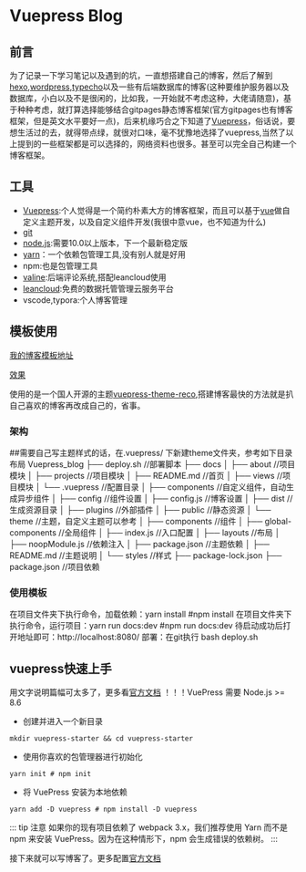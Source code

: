 # Vuepress Blog

## 前言

为了记录一下学习笔记以及遇到的坑，一直想搭建自己的博客，然后了解到[hexo](https://hexo.io/zh-cn/),[wordpress](https://wordpress.com/zh-cn/),[typecho](https://typecho.org/)以及一些有后端数据库的博客(这种要维护服务器以及数据库，小白以及不是很闲的，比如我，一开始就不考虑这种，大佬请随意)，基于种种考虑，就打算选择能够结合gitpages静态博客框架(官方gitpages也有博客框架，但是英文水平要好一点)，后来机缘巧合之下知道了[Vuepress](https://vuepress.vuejs.org/zh/)，俗话说，要想生活过的去，就得带点绿，就很对口味，毫不犹豫地选择了vuepress,当然了以上提到的一些框架都是可以选择的，网络资料也很多。甚至可以完全自己构建一个博客框架。


## 工具

- [Vuepress](https://vuepress.vuejs.org/zh/):个人觉得是一个简约朴素大方的博客框架，而且可以基于[vue](https://v3.cn.vuejs.org/)做自定义主题开发，以及自定义组件开发(我很中意vue，也不知道为什么)
- [git](https://git-scm.com/)
- [node.js](https://nodejs.org/en/):需要10.0以上版本，下一个最新稳定版
- [yarn](http://yarnpkg.top/index.html)：一个依赖包管理工具,没有别人就是好用
- npm:也是包管理工具
- [valine](https://valine.js.org/):后端评论系统,搭配leancloud使用
- [leancloud](https://www.leancloud.cn/):免费的数据托管管理云服务平台
- vscode,typora:个人博客管理




## 模板使用
[我的博客模板地址](https://github.com/LJoson/Vuepress_blog)

[效果](https://ljoson.github.io/)

使用的是一个国人开源的主题[vuepress-theme-reco](https://vuepress-theme-reco.recoluan.com/en/),搭建博客最快的方法就是扒自己喜欢的博客再改成自己的，省事。
### 架构
##需要自己写主题样式的话，在.vuepress/ 下新建theme文件夹，参考如下目录布局
Vuepress_blog
├── deploy.sh	//部署脚本
├── docs
│   ├── about 		//项目模块
│   ├── projects	//项目模块
│   ├── README.md //首页
│   ├── views		//项目模块
│   └── .vuepress	//配置目录
│       ├── components  //自定义组件，自动生成异步组件
│       ├── config		//组件设置
│       ├── config.js	//博客设置
│       ├── dist	//生成资源目录
│       ├── plugins		//外部插件
│       ├── public		//静态资源
│       └── theme	//主题，自定义主题可以参考
│           ├── components		//组件
│           ├── global-components	//全局组件
│           ├── index.js		//入口配置
│           ├── layouts		//布局
│           ├── noopModule.js	//依赖注入
│           ├── package.json	//主题依赖
│           ├── README.md	//主题说明
│           └── styles	//样式
├── package-lock.json
├── package.json //项目依赖
### 使用模板
在项目文件夹下执行命令，加载依赖：yarn install  #npm install
在项目文件夹下执行命令，运行项目：yarn run docs:dev  #npm run docs:dev
待启动成功后打开地址即可：http://localhost:8080/
部署：在git执行 bash deploy.sh


## vuepress快速上手

用文字说明篇幅可太多了，更多看[官方文档](https://v1.vuepress.vuejs.org/zh/guide/)
！！！VuePress 需要 Node.js >= 8.6 

- 创建并进入一个新目录
```
mkdir vuepress-starter && cd vuepress-starter
```
- 使用你喜欢的包管理器进行初始化
```
yarn init # npm init
```
- 将 VuePress 安装为本地依赖
```
yarn add -D vuepress # npm install -D vuepress
```
::: tip  注意 
如果你的现有项目依赖了 webpack 3.x，我们推荐使用 Yarn 而不是 npm 来安装 VuePress。因为在这种情形下，npm 会生成错误的依赖树。 
:::

接下来就可以写博客了。更多配置[官方文档](https://v1.vuepress.vuejs.org/zh/guide/)